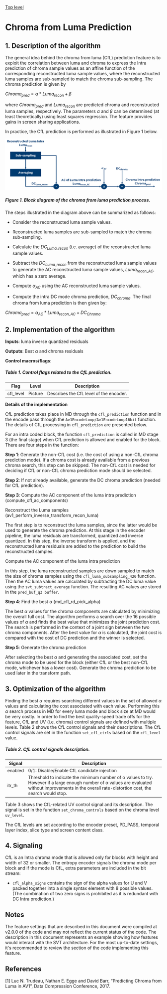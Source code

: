[Top level](../README.md)

# Chroma from Luma Prediction

## 1. Description of the algorithm

The general idea behind the chroma from luma (CfL) prediction feature is to
exploit the correlation between luma and chroma to express the Intra prediction
of chroma sample values as an affine function of the corresponding
reconstructed luma sample values, where the reconstructed luma samples are
sub-sampled to match the chroma sub-sampling. The chroma prediction is given by

$`Chroma_{pred}=\alpha*Luma_{recon}+\beta`$

where $`Chroma_{pred}`$ and
$`Luma_{recon}`$ are predicted chroma
and reconstructed luma samples, respectively. The parameters
$`\alpha`$ and
$`\beta`$ can be determined (at least
theoretically) using least squares regression. The feature provides gains in
screen sharing applications.

In practice, the CfL prediction is performed as illustrated in Figure 1 below.

![cfl_appendix_fig1](./img/cfl_appendix_fig1.webp)

##### Figure 1. Block diagram of the chroma from luma prediction process.

The steps illustrated in the diagram above can be summarized as follows:

  - Consider the reconstructed luma sample values.

  - Reconstructed luma samples are sub-sampled to match the chroma
    sub-sampling.

  - Calculate the $`DC_{Luma\_recon}`$ (i.e. average) of the
    reconstructed luma sample values.

  - Subtract the $`DC_{Luma\_recon}`$ from the reconstructed luma sample values to generate the AC reconstructed luma sample values, $`Luma_{recon\_AC}`$, which has a zero average.

  - Compute $`\alpha_{AC}`$ using the AC reconstructed luma sample values.

  - Compute the intra DC mode chroma prediction, $`DC_{chroma}`$. The final chroma
    from luma prediction is then given by:

$`Chroma_{pred} = \alpha_{AC} * Luma_{recon,AC} + DC_{Chroma}`$

## 2. Implementation of the algorithm

**Inputs**: luma inverse quantized residuals

**Outputs**: Best $`\alpha`$ and chroma residuals

**Control macros/flags**:

##### Table 1. Control flags related to the CfL prediction.
| **Flag**          | **Level**     | **Description**                                                                      |
| ----------------- | ------------- | ------------------------------------------------------------------------------------ |
| cfl_level         | Picture       | Describes the CfL level of the encoder.                                              |

**Details of the implementation**

CfL prediction takes place in MD through the ```cfl_prediction``` function
and in the encode pass through the ```Av1EncodeLoop/Av1EncodeLoop16bit``` function. The details of CfL processing in ```cfl_prediction``` are presented below.

For an intra coded block, the function ```cfl_prediction``` is called in MD stage 3 (the final stage) when CfL prediction is allowed and enabled for the block. There are four steps in the function:

**Step 1**: Generate the non-CfL cost (i.e. the cost of using a non-CfL chroma prediction mode).  If a chroma cost is already available from a previous chroma search, this step can be skipped.  The non-CfL cost is needed for deciding if CfL or non-CfL chroma prediction mode should be selected.

**Step 2**: If not already available, generate the DC chroma prediction (needed for CfL prediction).

**Step 3**: Compute the AC component of the luma intra prediction (compute_cfl_ac_components)

Reconstruct the Luma samples (av1_perform_inverse_transform_recon_luma)

The first step is to reconstruct the luma samples, since the latter would be used to generate the chroma prediction. At this stage in the encoder pipeline, the luma residuals are transformed, quantized and inverse quantized. In this step, the inverse transform is applied, and the reconstructed luma residuals are added to the prediction to build the reconstructed samples.

Compute the AC component of the luma intra prediction

In this step, the luma reconstructed samples are down sampled to match
the size of chroma samples using the ``` cfl_luma_subsampling_420 ```
function. Then the AC luma values are calculated by subtracting the DC luma
value using the ```svt_subtract_average``` function. The resulting AC values are stored
in the ```pred_buf_q3 buffer```.

**Step 4**: Find the best $`\alpha`$ (md_cfl_rd_pick_alpha)

The best $`\alpha`$ values for the chroma components are calculated by
minimizing the overall full cost. The algorithm performs a search over the 16 possible
values of $`\alpha`$ and finds the best value that minimizes the joint prediction cost.
The search is performed in the context of a joint sign between the two chroma components.
After the best value for $`\alpha`$ is calculated, the joint cost is compared with the cost of DC prediction and the winner is selected.


**Step 5**: Generate the chroma prediction

After selecting the best  $`\alpha`$ and generating the associated cost, set the chroma mode to be used for the block (either CfL or the best non-CfL mode, whichever has a lower cost). Generate the chroma prediction to be used later in the transform path.

## 3. Optimization of the algorithm

Finding the best $`\alpha`$ requires searching different
values in the set of allowed $`\alpha`$ values and calculating the cost
associated with each value. Performing this $`\alpha`$ search
process in MD for every luma mode and block size
at MD would be very costly. In order to find the best quality-speed
trade offs for the feature, CfL and UV (i.e. chroma) control signals are defined with multiple levels.
Table 2 shows the CfL control signals and their descriptions.
The CfL control signals are set in the function ```set_cfl_ctrls``` based on the ```cfl_level``` value.

##### Table 2. CfL control signals description.

| **Signal**        | **Description**                                                                                                                                                                                           |
| ----------------- | --------------------------------------------------------------------------------------------------------------------------------------------------------------------------------------------------------- |
| enabled           | 0/1: Disable/Enable CfL candidate injection                                                                                                                                                               |
| itr_th            | Threshold to indicate the minimum number of α values to try. However if a large enough number of α values are evaluated without improvements in the overall rate-distortion cost, the search would stop.  |

Table 3 shows the CfL-related UV control signal and its description. The signal is set in the function ```set_chroma_controls``` based on the chroma level ```uv_level```.

The CfL levels are set according to the encoder preset, PD_PASS, temporal layer index, slice type and screen content class.

## 4. Signaling

CfL is an Intra chroma mode that is allowed only for blocks with height and width of 32 or smaller.
The entropy encoder signals the chroma mode per block and if the mode is CfL,
extra parameters are included in the bit stream:

  - ```cfl_alpha_signs``` contains the sign of the alpha values for U and
    V packed together into a single syntax element with 8 possible
    values. (The combination of two zero signs is prohibited as it is
    redundant with DC Intra prediction.)

## Notes

The feature settings that are described in this document were compiled at
v2.0.0 of the code and may not reflect the current status of the code. The
description in this document represents an example showing how features would
interact with the SVT architecture. For the most up-to-date settings, it's
recommended to review the section of the code implementing this feature.

## References

[1] Luc N. Trudeau, Nathan E. Egge and David Barr,
“Predicting Chroma from Luma in AV1”, Data Compression Conference, 2017.

